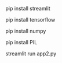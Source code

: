 pip install streamlit 

pip install tensorflow

pip install numpy

pip install PIL

streamlit run app2.py
